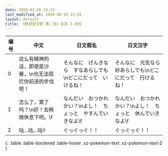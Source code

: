 ```yaml
---
date: 2020-03-26 23:13
last_modified_at: 2020-08-19 21:34
layout: default
title: 《精灵宝可梦 黑／白》文本 2-359
---
```

| 编号 | 中文 | 日文假名 | 日文汉字 |
| ---- | ---- | ---- | --- |
| 0 | 这么有精神的话，即使是沙暴，\n也无法阻拦你前进的步伐吧！ | そんなに　げんきなら　すなあらしでも\nどこにだって　いけるね！ | そんなに　元気なら　砂あらしでも\nどこにだって　行けるね！ |
| 1 | 怎么了，累了吗？\n好！去稍微休息下吧。\f | なんだい　おつかれかい？\nよし！　ちょっと　やすんでいきなよ\f | なんだい　おつかれかい？\nよし！　ちょっと　休んでいきなよ\f |
| 2 | 咕…咕…咕!! | ぐっぐっぐ！！ | ぐっぐっぐ！！ |
{: .table .table-bordered .table-hover .xz-pokemon-text .xz-pokemon-text-2 }